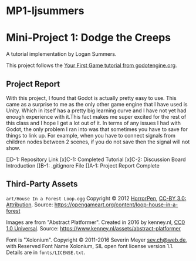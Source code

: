 # MP1-ljsummers
# Mini-Project 1: Dodge the Creeps
A tutorial implementation by Logan Summers.

This project follows the [Your First Game tutorial from
godotengine.org](https://docs.godotengine.org/en/stable/getting_started/step_by_step/your_first_game.html).

## Project Report
With this project, I found that Godot is actually pretty easy to use. This came as a surprise to me as the only other game engine that I have used is Unity. Which in itself has a pretty big learning curve and I have not yet had enough experience with it.This fact makes me super excited for the rest of this class and I hope I get a lot out of it. 
In terms of any issues I had with Godot, the only problem I ran into was that sometimes you have to save for things to link up. For example, when you have to connect signals from children nodes between 2 scenes, if you do not save then the signal will not show.

[]D-1: Repository Link
[x]C-1: Completed Tutorial
[x]C-2: Discussion Board Introduction
[]B-1: .gitignore File
[]A-1: Project Report Complete

## Third-Party Assets

`art/House In a Forest Loop.ogg` Copyright &copy; 2012
[HorrorPen](https://opengameart.org/users/horrorpen), [CC-BY 3.0:
Attribution](http://creativecommons.org/licenses/by/3.0/). Source:
https://opengameart.org/content/loop-house-in-a-forest

Images are from "Abstract Platformer". Created in 2016 by kenney.nl,
[CC0 1.0 Universal](http://creativecommons.org/publicdomain/zero/1.0/). Source:
https://www.kenney.nl/assets/abstract-platformer

Font is "Xolonium". Copyright &copy; 2011-2016 Severin Meyer
<sev.ch@web.de>, with Reserved Font Name Xolonium, SIL open font license
version 1.1. Details are in `fonts/LICENSE.txt`.
